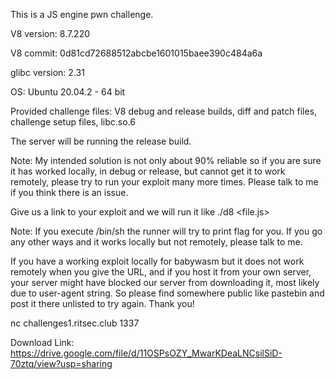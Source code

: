 This is a JS engine pwn challenge.

V8 version: 8.7.220

V8 commit: 0d81cd72688512abcbe1601015baee390c484a6a

glibc version: 2.31

OS: Ubuntu 20.04.2 - 64 bit

Provided challenge files: V8 debug and release builds, diff and patch files, challenge setup files, libc.so.6

The server will be running the release build.

Note: My intended solution is not only about 90% reliable so if you are sure it has worked locally, in debug or release, but cannot get it to work remotely, please try to run your exploit many more times. Please talk to me if you think there is an issue.

Give us a link to your exploit and we will run it like ./d8 <file.js>

Note: If you execute /bin/sh the runner will try to print flag for you. If you go any other ways and it works locally but not remotely, please talk to me.

If you have a working exploit locally for babywasm but it does not work remotely when you give the URL, and if you host it from your own server, your server might have blocked our server from downloading it, most likely due to user-agent string. So please find somewhere public like pastebin and post it there unlisted to try again. Thank you!

nc challenges1.ritsec.club 1337

Download Link: https://drive.google.com/file/d/11OSPsOZY_MwarKDeaLNCsilSiD-70ztq/view?usp=sharing
